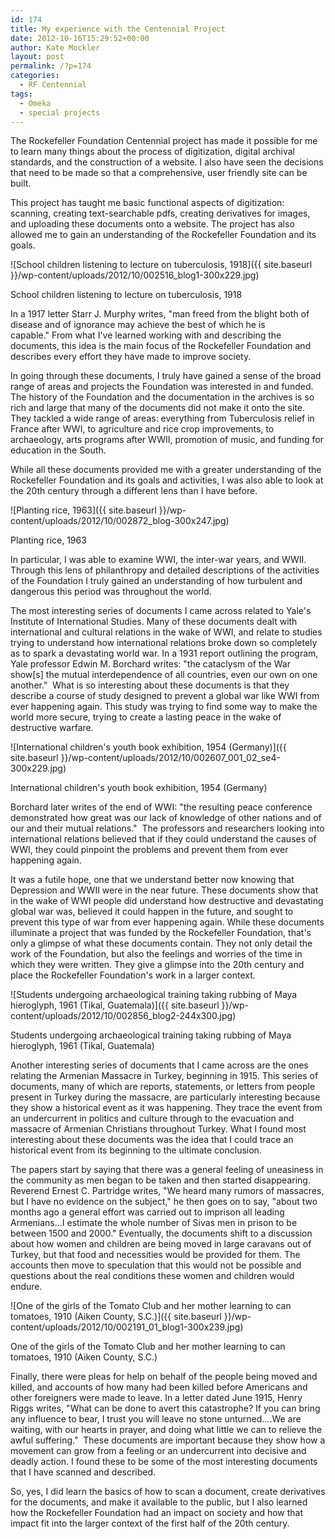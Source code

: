 ```yaml
---
id: 174
title: My experience with the Centennial Project
date: 2012-10-16T15:29:52+00:00
author: Kate Mockler
layout: post
permalink: /?p=174
categories:
  - RF Centennial
tags:
  - Omeka
  - special projects
---
```

The Rockefeller Foundation Centennial project has made it possible for me to learn many things about the process of digitization, digital archival standards, and the construction of a website. I also have seen the decisions that need to be made so that a comprehensive, user friendly site can be built.

This project has taught me basic functional aspects of digitization: scanning, creating text-searchable pdfs, creating derivatives for images, and uploading these documents onto a website. The project has also allowed me to gain an understanding of the Rockefeller Foundation and its goals.<!--more-->

![School children listening to lecture on tuberculosis, 1918]({{ site.baseurl }}/wp-content/uploads/2012/10/002516_blog1-300x229.jpg)
  <p class="wp-caption-text">
    School children listening to lecture on tuberculosis, 1918
  </p>

In a 1917 letter Starr J. Murphy writes, "man freed from the blight both of disease and of ignorance may achieve the best of which he is capable." From what I've learned working with and describing the documents, this idea is the main focus of the Rockefeller Foundation and describes every effort they have made to improve society.

In going through these documents, I truly have gained a sense of the broad range of areas and projects the Foundation was interested in and funded. The history of the Foundation and the documentation in the archives is so rich and large that many of the documents did not make it onto the site. They tackled a wide range of areas: everything from Tuberculosis relief in France after WWI, to agriculture and rice crop improvements, to archaeology, arts programs after WWII, promotion of music, and funding for education in the South.

While all these documents provided me with a greater understanding of the Rockefeller Foundation and its goals and activities, I was also able to look at the 20th century through a different lens than I have before.

![Planting rice, 1963]({{ site.baseurl }}/wp-content/uploads/2012/10/002872_blog-300x247.jpg)

  <p class="wp-caption-text">
    Planting rice, 1963
  </p>

In particular, I was able to examine WWI, the inter-war years, and WWII. Through this lens of philanthropy and detailed descriptions of the activities of the Foundation I truly gained an understanding of how turbulent and dangerous this period was throughout the world.

The most interesting series of documents I came across related to Yale's Institute of International Studies. Many of these documents dealt with international and cultural relations in the wake of WWI, and relate to studies trying to understand how international relations broke down so completely as to spark a devastating world war. In a 1931 report outlining the program, Yale professor Edwin M. Borchard writes: "the cataclysm of the War show[s] the mutual interdependence of all countries, even our own on one another."  What is so interesting about these documents is that they describe a course of study designed to prevent a global war like WWI from ever happening again. This study was trying to find some way to make the world more secure, trying to create a lasting peace in the wake of destructive warfare.

![International children's youth book exhibition, 1954 (Germany)]({{ site.baseurl }}/wp-content/uploads/2012/10/002607_001_02_se4-300x229.jpg)

  <p class="wp-caption-text">
    International children's youth book exhibition, 1954 (Germany)
  </p>

Borchard later writes of the end of WWI: "the resulting peace conference demonstrated how great was our lack of knowledge of other nations and of our and their mutual relations."  The professors and researchers looking into international relations believed that if they could understand the causes of WWI, they could pinpoint the problems and prevent them from ever happening again.

It was a futile hope, one that we understand better now knowing that Depression and WWII were in the near future. These documents show that in the wake of WWI people did understand how destructive and devastating global war was, believed it could happen in the future, and sought to prevent this type of war from ever happening again. While these documents illuminate a project that was funded by the Rockefeller Foundation, that's only a glimpse of what these documents contain. They not only detail the work of the Foundation, but also the feelings and worries of the time in which they were written. They give a glimpse into the 20th century and place the Rockefeller Foundation's work in a larger context.

![Students undergoing archaeological training taking rubbing of Maya hieroglyph, 1961 (Tikal, Guatemala)]({{ site.baseurl }}/wp-content/uploads/2012/10/002856_blog2-244x300.jpg)

  <p class="wp-caption-text">
    Students undergoing archaeological training taking rubbing of Maya hieroglyph, 1961 (Tikal, Guatemala)
  </p>

Another interesting series of documents that I came across are the ones relating the Armenian Massacre in Turkey, beginning in 1915. This series of documents, many of which are reports, statements, or letters from people present in Turkey during the massacre, are particularly interesting because they show a historical event as it was happening. They trace the event from an undercurrent in politics and culture through to the evacuation and massacre of Armenian Christians throughout Turkey. What I found most interesting about these documents was the idea that I could trace an historical event from its beginning to the ultimate conclusion.

The papers start by saying that there was a general feeling of uneasiness in the community as men began to be taken and then started disappearing. Reverend Ernest C. Partridge writes, "We heard many rumors of massacres, but I have no evidence on the subject," he then goes on to say, "about two months ago a general effort was carried out to imprison all leading Armenians...I estimate the whole number of Sivas men in prison to be between 1500 and 2000." Eventually, the documents shift to a discussion about how women and children are being moved in large caravans out of Turkey, but that food and necessities would be provided for them. The accounts then move to speculation that this would not be possible and questions about the real conditions these women and children would endure.

![One of the girls of the Tomato Club and her mother learning to can tomatoes, 1910 (Aiken County, S.C.)]({{ site.baseurl }}/wp-content/uploads/2012/10/002191_01_blog1-300x239.jpg)

  <p class="wp-caption-text">
    One of the girls of the Tomato Club and her mother learning to can tomatoes, 1910 (Aiken County, S.C.)
  </p>

Finally, there were pleas for help on behalf of the people being moved and killed, and accounts of how many had been killed before Americans and other foreigners were made to leave. In a letter dated June 1915, Henry Riggs writes, "What can be done to avert this catastrophe? If you can bring any influence to bear, I trust you will leave no stone unturned....We are waiting, with our hearts in prayer, and doing what little we can to relieve the awful suffering."  These documents are important because they show how a movement can grow from a feeling or an undercurrent into decisive and deadly action. I found these to be some of the most interesting documents that I have scanned and described.

So, yes, I did learn the basics of how to scan a document, create derivatives for the documents, and make it available to the public, but I also learned how the Rockefeller Foundation had an impact on society and how that impact fit into the larger context of the first half of the 20th century.
